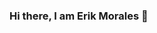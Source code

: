 ### Hi there, I am Erik Morales  👋

<!--
**HaloReach2552/HaloReach2552** is a ✨ _special_ ✨ repository because its `README.md` (this file) appears on your GitHub profile.

Here are some ideas to get you started:

- 🔭 I’m currently working on ...
- 🌱 I’m currently learning Machine Learning, Data Scraping, PostgreSQL and Power BI.
- 👯 I’m looking to collaborate on ...
- 🤔 I’m looking for help with ...
- 💬 Ask me about ...
- 📫 How to reach me: a20163041@pucp.edu.pe
- 😄 Pronouns: ...
- ⚡ Fun fact: ...
-->
